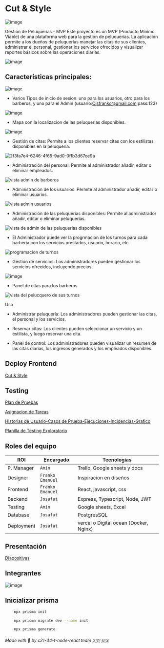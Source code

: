 # Cut & Style

![image](https://github.com/user-attachments/assets/6b748a47-4fd1-47fe-b5c0-97f4d6e615b0)


Gestión de Peluquerías - MVP
Este proyecto es un MVP (Producto Mínimo Viable) de una plataforma web para la gestión de peluquerías. La aplicación permite a los dueños de peluquerías manejar las citas de sus clientes, administrar el personal, gestionar los servicios ofrecidos y visualizar reportes básicos sobre las operaciones diarias.

![image](https://github.com/user-attachments/assets/63d096fb-7e73-4949-aead-3035e00fb3d5)


## Características principales:

![image](https://github.com/user-attachments/assets/26f06435-25c1-42bc-8465-abaf3d131492)
  
- Varios Tipos de inicio de sesion: uno para los usuarios, otro para los barberos, y uno para el Admin (usuario:Cjsfranko@gmail.com pass:123)

![image](https://github.com/user-attachments/assets/deaad28c-4c88-4b02-ae7e-58abb36496d0)

- Mapa con la localizacion de las peluquerias disponibles.

![image](https://github.com/user-attachments/assets/ed6abed8-e076-4fae-9b64-00b4865167b5)

- Gestión de citas: Permite a los clientes reservar citas con los estilistas disponibles en la peluquería.

![2f3fa7e4-6246-4f65-9ad0-0ffb3d67ce9a](https://github.com/user-attachments/assets/7c4cbe98-dd0e-4bbd-892e-961e6761d407)

- Administración del personal: Permite al administrador añadir, editar o eliminar empleados.

![vista admin de barberos](https://github.com/user-attachments/assets/cf117ee8-440f-4e39-b663-26e4e0b5f918)

- Administración de los usuarios: Permite al administrador añadir, editar o eliminar usuarios.

![vista admin usuarios](https://github.com/user-attachments/assets/d9f053df-aa10-4b49-9b29-fd0c54c3e5b8)

- Administración de las peluquerias disponibles: Permite al administrador añadir, editar o eliminar peluquerias.

![vista de admin de las peluquerias disponibles](https://github.com/user-attachments/assets/b78ce833-c356-421e-949e-64e1a710687d)

- El Administrador puede ver la progrmacion de los turnos para cada barberia con los servicios prestados, usuario, horario, etc.

![programacion de turnos](https://github.com/user-attachments/assets/7ff775d2-b88d-41ea-bea2-c6306c591e7e)

- Gestión de servicios: Los administradores pueden gestionar los servicios ofrecidos, incluyendo precios.

![image](https://github.com/user-attachments/assets/efe0ee0e-803b-40cc-b21b-977499e4ce44)

- Panel de citas para los barberos

![vista del pelucquero de sus turnos](https://github.com/user-attachments/assets/3aed6a7d-54a1-4a67-b026-c03186c5d471)



Uso

- Administrar peluquería: Los administradores pueden gestionar las citas, el personal y los servicios.

- Reservar citas: Los clientes pueden seleccionar un servicio y un estilista, y luego reservar una cita.

- Panel de control: Los administradores pueden visualizar un resumen de las citas diarias, los ingresos generados y los empleados disponibles.

## Deploy Frontend

[Cut & Style](http://143.198.98.157:3000/)

## Testing

[Plan de Pruebas](https://docs.google.com/document/d/1Nm4LBLJhNogloKlYSn5NzDM_EXCm4ldd5hQdiUpeF0M/edit?usp=sharing)

[Asignacion de Tareas](https://docs.google.com/spreadsheets/d/18w2gIcq4hrf0KqOoz_SdIUqFBN7WTaXRO4Si-27eXDk/edit?gid=0#gid=0)

[Historias de Usuario-Casos de Prueba-Ejecuciones-Incidencias-Grafico](https://docs.google.com/spreadsheets/d/1IeTGQxmWhDqV2Tqto9KcKhaz-luSz5x3/edit?usp=sharing&ouid=107763075014786345298&rtpof=true&sd=true)

[Planilla de Testing Exploratorio](https://docs.google.com/spreadsheets/d/1nJxGLKjVCeYYQzORKx69tH6SLHTqqoSA/edit?usp=sharing&ouid=107763075014786345298&rtpof=true&sd=true)

## Roles del equipo

| ROl  | Encargado | Tecnologias |
| ---- | --------- | ----------- |
| P. Manager  | `Amin` | Trello, Google sheets y docs |
| Designer | `Franko` `Emanuel` | Inspiracion en diseños |
| Frontend | `Franko` `Emanuel` | React, javascript, css |
| Backend | `Josafat` | Express, Typescript, Node, JWT |
| Testing | `Amin` | Google sheets, Excel |
| Database | `Josafat` | PostgresSQL |
| Deployment | `Josafat` | vercel o Digital ocean (Docker, Nginx) |

## Presentación

[Diapositivas](https://docs.google.com/presentation/d/1JJILlssQwqmORhgpHNxQh2HusadoFRoMvvXyu0_T7Fo/edit?usp=sharing)


## Integrantes

![image](https://github.com/user-attachments/assets/73d49c6d-756c-4a33-9b71-332e43243b49)


## Inicializar prisma

```bash
    npx prisma init
```

```bash
    npx prisma migrate dev --name init
```

```bash
    npx prisma generate
```


###### Made with 💖 by c21-44-t-node-react team 🇦🇷 🇲🇽
